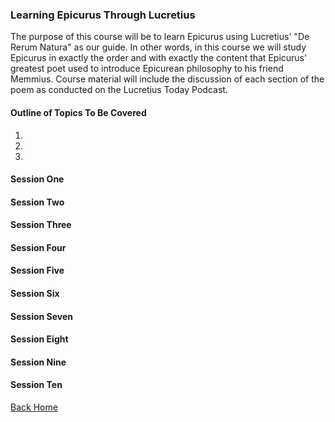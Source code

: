 ### Learning Epicurus Through Lucretius

The purpose of this course will be to learn Epicurus using Lucretius' "De Rerum Natura" as our guide.  In other words, in this course we will study Epicurus in exactly the order and with exactly the content that Epicurus' greatest poet used to introduce Epicurean philosophy to his friend Memmius.  Course material will include the discussion of each section of the poem as conducted on the Lucretius Today Podcast.


#### Outline of Topics To Be Covered
1.
2.
3.

#### Session One

#### Session Two

#### Session Three

#### Session Four

#### Session Five

#### Session Six

#### Session Seven

#### Session Eight

#### Session Nine

#### Session Ten


[Back Home](index.md)
